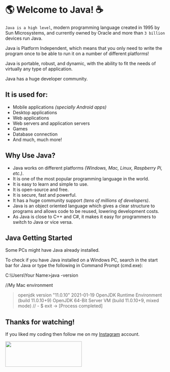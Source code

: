 # :earth_americas: Welcome to Java! :coffee:

`Java is a high level`, modern programming language created in 1995 by Sun Microsystems, and currently owned by Oracle and more than `3 billion` devices run Java.

Java is Platform Independent, which means that you only need to write the program once to be able to run it on a number of different platforms!

Java is portable, robust, and dynamic, with the ability to fit the needs of virtually any type of application.

Java has a huge developer community.

## It is used for:

- Mobile applications _(specially Android apps)_
- Desktop applications
- Web applications
- Web servers and application servers
- Games
- Database connection
- And much, much more!

## Why Use Java?

- Java works on different platforms _(Windows, Mac, Linux, Raspberry Pi, etc.)_.
- It is one of the most popular programming language in the world.
- It is easy to learn and simple to use.
- It is open-source and free.
- It is secure, fast and powerful.
- It has a huge community support _(tens of millions of developers)_.
- Java is an object oriented language which gives a clear structure to programs and allows code to be reused, lowering development costs.
- As Java is close to C++ and C#, it makes it easy for programmers to switch to Java or vice versa.

## Java Getting Started

Some PCs might have Java already installed.

To check if you have Java installed on a Windows PC, search in the start bar for Java or type the following in Command Prompt (cmd.exe):

C:\Users\Your Name>java -version

//My Mac environment

> openjdk version "11.0.10" 2021-01-19
> OpenJDK Runtime Environment (build 11.0.10+9)
> OpenJDK 64-Bit Server VM (build 11.0.10+9, mixed mode)
> // - $ exit -> [Process completed]

## Thanks for watching!

If you liked my coding then follow me on my [Instagram](https://www.instagram.com/fabianzelayahn/) account.

<img src="https://ucarecdn.com/d1a85e63-35f9-41d7-b758-ff05742057d1/GitHub_Black_Signature.png" width="240" height="79.63" />

